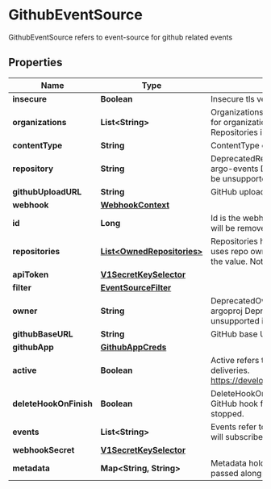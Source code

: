 

# GithubEventSource

GithubEventSource refers to event-source for github related events
## Properties

Name | Type | Description | Notes
------------ | ------------- | ------------- | -------------
**insecure** | **Boolean** | Insecure tls verification |  [optional]
**organizations** | **List&lt;String&gt;** | Organizations holds the names of organizations (used for organization level webhooks). Not required if Repositories is set. |  [optional]
**contentType** | **String** | ContentType of the event delivery |  [optional]
**repository** | **String** | DeprecatedRepository refers to GitHub repo name i.e. argo-events Deprecated: use Repositories instead. Will be unsupported in v 1.6 |  [optional]
**githubUploadURL** | **String** | GitHub upload URL (for GitHub Enterprise) |  [optional]
**webhook** | [**WebhookContext**](WebhookContext.md) |  |  [optional]
**id** | **Long** | Id is the webhook&#39;s id Deprecated: This is not used at all, will be removed in v1.6 |  [optional]
**repositories** | [**List&lt;OwnedRepositories&gt;**](OwnedRepositories.md) | Repositories holds the information of repositories, which uses repo owner as the key, and list of repo names as the value. Not required if Organizations is set. |  [optional]
**apiToken** | [**V1SecretKeySelector**](V1SecretKeySelector.md) |  |  [optional]
**filter** | [**EventSourceFilter**](EventSourceFilter.md) |  |  [optional]
**owner** | **String** | DeprecatedOwner refers to GitHub owner name i.e. argoproj Deprecated: use Repositories instead. Will be unsupported in v 1.6 |  [optional]
**githubBaseURL** | **String** | GitHub base URL (for GitHub Enterprise) |  [optional]
**githubApp** | [**GithubAppCreds**](GithubAppCreds.md) |  |  [optional]
**active** | **Boolean** | Active refers to status of the webhook for event deliveries. https://developer.github.com/webhooks/creating/#active |  [optional]
**deleteHookOnFinish** | **Boolean** | DeleteHookOnFinish determines whether to delete the GitHub hook for the repository once the event source is stopped. |  [optional]
**events** | **List&lt;String&gt;** | Events refer to Github events to which the event source will subscribe | 
**webhookSecret** | [**V1SecretKeySelector**](V1SecretKeySelector.md) |  |  [optional]
**metadata** | **Map&lt;String, String&gt;** | Metadata holds the user defined metadata which will passed along the event payload. |  [optional]



